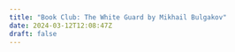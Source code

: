 ```yaml
---
title: "Book Club: The White Guard by Mikhail Bulgakov"
date: 2024-03-12T12:08:47Z
draft: false
---
```


